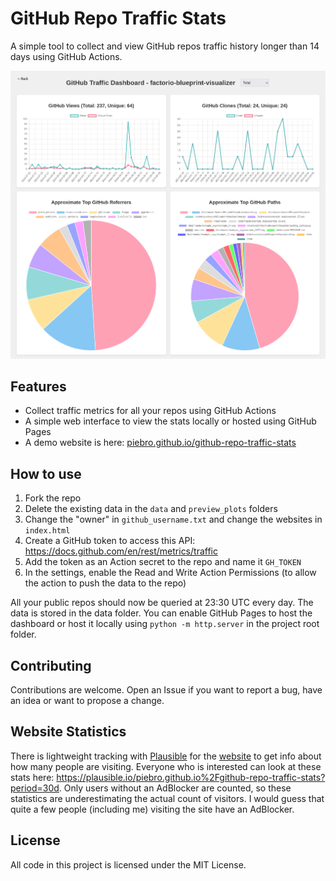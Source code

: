 # GitHub Repo Traffic Stats

A simple tool to collect and view GitHub repos traffic history longer than 14 days using GitHub Actions.

[![A screenshot of the website.](dashboard_screenshot.png)](https://piebro.github.io/github-repo-traffic-stats)

## Features

- Collect traffic metrics for all your repos using GitHub Actions
- A simple web interface to view the stats locally or hosted using GitHub Pages
- A demo website is here: [piebro.github.io/github-repo-traffic-stats](https://piebro.github.io/github-repo-traffic-stats)

## How to use

1. Fork the repo
2. Delete the existing data in the `data` and `preview_plots` folders
3. Change the "owner" in `github_username.txt` and change the websites in `index.html`
4. Create a GitHub token to access this API: https://docs.github.com/en/rest/metrics/traffic
5. Add the token as an Action secret to the repo and name it `GH_TOKEN`
6. In the settings, enable the Read and Write Action Permissions (to allow the action to push the data to the repo)

All your public repos should now be queried at 23:30 UTC every day.
The data is stored in the data folder.
You can enable GitHub Pages to host the dashboard or host it locally using `python -m http.server` in the project root folder.

## Contributing

Contributions are welcome. Open an Issue if you want to report a bug, have an idea or want to propose a change.

## Website Statistics

There is lightweight tracking with [Plausible](https://plausible.io/about) for the [website](https://piebro.github.io/github-repo-traffic-stats/) to get info about how many people are visiting. Everyone who is interested can look at these stats here: https://plausible.io/piebro.github.io%2Fgithub-repo-traffic-stats?period=30d. Only users without an AdBlocker are counted, so these statistics are underestimating the actual count of visitors. I would guess that quite a few people (including me) visiting the site have an AdBlocker.

## License

All code in this project is licensed under the MIT License.
